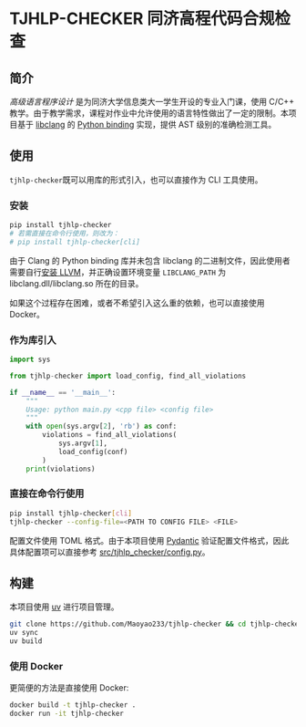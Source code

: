 # TJHLP-CHECKER 同济高程代码合规检查

## 简介

*高级语言程序设计* 是为同济大学信息类大一学生开设的专业入门课，使用 C/C++ 教学。由于教学需求，课程对作业中允许使用的语言特性做出了一定的限制。本项目基于 [libclang](https://clang.llvm.org/doxygen/group__CINDEX.html) 的 [Python binding](https://pypi.org/project/clang/) 实现，提供 AST 级别的准确检测工具。

## 使用

`tjhlp-checker`既可以用库的形式引入，也可以直接作为 CLI 工具使用。

### 安装

```bash
pip install tjhlp-checker
# 若需直接在命令行使用，则改为：
# pip install tjhlp-checker[cli]
```

由于 Clang 的 Python binding 库并未包含 libclang 的二进制文件，因此使用者需要自行[安装 LLVM](https://releases.llvm.org/)，并正确设置环境变量 `LIBCLANG_PATH` 为 libclang.dll/libclang.so 所在的目录。

如果这个过程存在困难，或者不希望引入这么重的依赖，也可以直接使用 Docker。

### 作为库引入

```Python
import sys

from tjhlp-checker import load_config, find_all_violations

if __name__ == '__main__':
    """
    Usage: python main.py <cpp file> <config file>
    """
    with open(sys.argv[2], 'rb') as conf:
        violations = find_all_violations(
            sys.argv[1],
            load_config(conf)
        )
    print(violations)
```

### 直接在命令行使用

```bash
pip install tjhlp-checker[cli]
tjhlp-checker --config-file=<PATH TO CONFIG FILE> <FILE>
```

配置文件使用 TOML 格式。由于本项目使用 [Pydantic](https://docs.pydantic.dev/latest/) 验证配置文件格式，因此具体配置项可以直接参考 [src/tjhlp_checker/config.py](src/tjhlp_checker/config.py)。

## 构建

本项目使用 [uv](https://docs.astral.sh/uv/) 进行项目管理。

```bash
git clone https://github.com/Maoyao233/tjhlp-checker && cd tjhlp-checker
uv sync
uv build
```

### 使用 Docker

更简便的方法是直接使用 Docker:

```bash
docker build -t tjhlp-checker .
docker run -it tjhlp-checker
```
